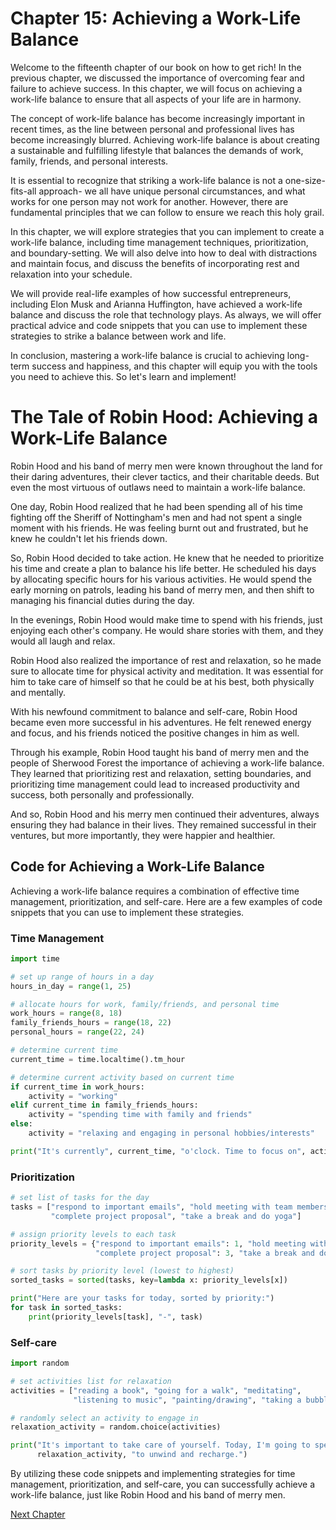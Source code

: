 # Chapter 15: Achieving a Work-Life Balance

Welcome to the fifteenth chapter of our book on how to get rich! In the previous chapter, we discussed the importance of overcoming fear and failure to achieve success. In this chapter, we will focus on achieving a work-life balance to ensure that all aspects of your life are in harmony.

The concept of work-life balance has become increasingly important in recent times, as the line between personal and professional lives has become increasingly blurred. Achieving work-life balance is about creating a sustainable and fulfilling lifestyle that balances the demands of work, family, friends, and personal interests.

It is essential to recognize that striking a work-life balance is not a one-size-fits-all approach- we all have unique personal circumstances, and what works for one person may not work for another. However, there are fundamental principles that we can follow to ensure we reach this holy grail.

In this chapter, we will explore strategies that you can implement to create a work-life balance, including time management techniques, prioritization, and boundary-setting. We will also delve into how to deal with distractions and maintain focus, and discuss the benefits of incorporating rest and relaxation into your schedule.

We will provide real-life examples of how successful entrepreneurs, including Elon Musk and Arianna Huffington, have achieved a work-life balance and discuss the role that technology plays. As always, we will offer practical advice and code snippets that you can use to implement these strategies to strike a balance between work and life.

In conclusion, mastering a work-life balance is crucial to achieving long-term success and happiness, and this chapter will equip you with the tools you need to achieve this. So let's learn and implement!
# The Tale of Robin Hood: Achieving a Work-Life Balance

Robin Hood and his band of merry men were known throughout the land for their daring adventures, their clever tactics, and their charitable deeds. But even the most virtuous of outlaws need to maintain a work-life balance.

One day, Robin Hood realized that he had been spending all of his time fighting off the Sheriff of Nottingham's men and had not spent a single moment with his friends. He was feeling burnt out and frustrated, but he knew he couldn't let his friends down.

So, Robin Hood decided to take action. He knew that he needed to prioritize his time and create a plan to balance his life better. He scheduled his days by allocating specific hours for his various activities. He would spend the early morning on patrols, leading his band of merry men, and then shift to managing his financial duties during the day.

In the evenings, Robin Hood would make time to spend with his friends, just enjoying each other's company. He would share stories with them, and they would all laugh and relax.

Robin Hood also realized the importance of rest and relaxation, so he made sure to allocate time for physical activity and meditation. It was essential for him to take care of himself so that he could be at his best, both physically and mentally.

With his newfound commitment to balance and self-care, Robin Hood became even more successful in his adventures. He felt renewed energy and focus, and his friends noticed the positive changes in him as well.

Through his example, Robin Hood taught his band of merry men and the people of Sherwood Forest the importance of achieving a work-life balance. They learned that prioritizing rest and relaxation, setting boundaries, and prioritizing time management could lead to increased productivity and success, both personally and professionally.

And so, Robin Hood and his merry men continued their adventures, always ensuring they had balance in their lives. They remained successful in their ventures, but more importantly, they were happier and healthier.
## Code for Achieving a Work-Life Balance

Achieving a work-life balance requires a combination of effective time management, prioritization, and self-care. Here are a few examples of code snippets that you can use to implement these strategies.

### Time Management

```python
import time

# set up range of hours in a day
hours_in_day = range(1, 25)

# allocate hours for work, family/friends, and personal time
work_hours = range(8, 18)
family_friends_hours = range(18, 22)
personal_hours = range(22, 24)

# determine current time
current_time = time.localtime().tm_hour

# determine current activity based on current time
if current_time in work_hours:
    activity = "working"
elif current_time in family_friends_hours:
    activity = "spending time with family and friends"
else:
    activity = "relaxing and engaging in personal hobbies/interests"

print("It's currently", current_time, "o'clock. Time to focus on", activity)
```

### Prioritization

```python
# set list of tasks for the day
tasks = ["respond to important emails", "hold meeting with team members", 
         "complete project proposal", "take a break and do yoga"]

# assign priority levels to each task
priority_levels = {"respond to important emails": 1, "hold meeting with team members": 2, 
                   "complete project proposal": 3, "take a break and do yoga": 4}

# sort tasks by priority level (lowest to highest)
sorted_tasks = sorted(tasks, key=lambda x: priority_levels[x])

print("Here are your tasks for today, sorted by priority:")
for task in sorted_tasks:
    print(priority_levels[task], "-", task)
```

### Self-care

```python
import random

# set activities list for relaxation
activities = ["reading a book", "going for a walk", "meditating", 
              "listening to music", "painting/drawing", "taking a bubble bath"]

# randomly select an activity to engage in
relaxation_activity = random.choice(activities)

print("It's important to take care of yourself. Today, I'm going to spend some time", 
      relaxation_activity, "to unwind and recharge.")
```

By utilizing these code snippets and implementing strategies for time management, prioritization, and self-care, you can successfully achieve a work-life balance, just like Robin Hood and his band of merry men.


[Next Chapter](16_Chapter16.md)